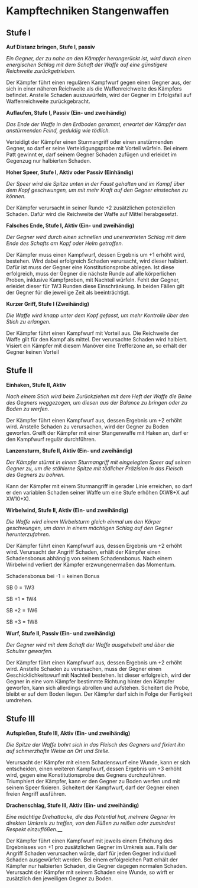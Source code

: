# Kampftechniken Stangenwaffen
## Stufe I
 
 
**Auf Distanz bringen, Stufe I, passiv**
 
_Ein Gegner, der zu nahe an den Kämpfer herangerückt ist, wird durch einen energischen Schlag mit dem Schaft der Waffe auf eine günstigere Reichweite zurückgetrieben._
 
Der Kämpfer führt einen regulären Kampfwurf gegen einen Gegner aus, der sich in einer näheren Reichweite als die Waffenreichweite des Kämpfers befindet. Anstelle Schaden auszuwürfeln, wird der Gegner im Erfolgsfall auf Waffenreichweite zurückgebracht.
 
 
**Auflaufen, Stufe I, Passiv (Ein- und zweihändig)**
 
_Das Ende der Waffe in den Erdboden gerammt, erwartet der Kämpfer den anstürmenden Feind, geduldig wie tödlich._
 
Verteidigt der Kämpfer einen Sturmangriff oder einen anstürmenden Gegner, so darf er seine Verteidigungsprobe mit Vorteil würfeln. Bei einem Patt gewinnt er, darf seinem Gegner Schaden zufügen und erleidet im Gegenzug nur halbierten Schaden.
 
 
**Hoher Speer, Stufe I, Aktiv oder Passiv (Einhändig)**
 
_Der Speer wird die Spitze unten in der Faust gehalten und im Kampf über dem Kopf geschwungen, um mit mehr Kraft auf den Gegner einstechen zu können._
 
Der Kämpfer verursacht in seiner Runde +2 zusätzlichen potenziellen Schaden. Dafür wird die Reichweite der Waffe auf Mittel herabgesetzt.
 
 
**Falsches Ende, Stufe I, Aktiv (Ein- und zweihändig)**
 
_Der Gegner wird durch einen schnellen und unerwarteten Schlag mit dem Ende des Schafts am Kopf oder Helm getroffen._
 
Der Kämpfer muss einen Kampfwurf, dessen Ergebnis um +1 erhöht wird, bestehen. Wird dabei erfolgreich Schaden verursacht, wird dieser halbiert. Dafür ist muss der Gegner eine Konstitutionsprobe ablegen. Ist diese erfolgreich, muss der Gegner die nächste Runde auf alle körperlichen Proben, inklusive Kampfproben, mit Nachteil würfeln. Fehlt der Gegner, erleidet dieser für 1W3 Runden diese Einschränkung. In beiden Fällen gilt der Gegner für die jeweilige Zeit als beeinträchtigt.
 
 
**Kurzer Griff, Stufe I (Zweihändig)**
 
_Die Waffe wird knapp unter dem Kopf gefasst, um mehr Kontrolle über den Stich zu erlangen._
 
Der Kämpfer führt einen Kampfwurf mit Vorteil aus. Die Reichweite der Waffe gilt für den Kampf als mittel. Der verursachte Schaden wird halbiert. Visiert ein Kämpfer mit diesem Manöver eine Trefferzone an, so erhält der Gegner keinen Vorteil
 
 
## Stufe II
 
 
**Einhaken, Stufe II, Aktiv**
 
_Nach einem Stich wird beim Zurückziehen mit dem Heft der Waffe die Beine des Gegners weggezogen, um diesen aus der Balance zu bringen oder zu Boden zu werfen._

Der Kämpfer führt einen Kampfwurf aus, dessen Ergebnis um +2 erhöht wird. Anstelle Schaden zu verursachen, wird der Gegner zu Boden geworfen. Greift der Kämpfer mit einer Stangenwaffe mit Haken an, darf er den Kampfwurf regulär durchführen.
 
 
**Lanzensturm, Stufe II, Aktiv (Ein- und zweihändig)**
 
_Der Kämpfer stürmt in einem Sturmangriff mit eingelegten Speer auf seinen Gegner zu, um die stählerne Spitze mit tödlicher Präzision in das Fleisch des Gegners zu bohren._
 
Kann der Kämpfer mit einem Sturmangriff in gerader Linie erreichen, so darf er den variablen Schaden seiner Waffe um eine Stufe erhöhen (XW8+X auf XW10+X).
 
 
**Wirbelwind, Stufe II, Aktiv (Ein- und zweihändig)**
 
_Die Waffe wird einem Wirbelsturm gleich einmal um den Körper geschwungen, um dann in einem mächtigen Schlag auf den Gegner herunterzufahren._
 
Der Kämpfer führt einen Kampfwurf aus, dessen Ergebnis um +2 erhöht wird. Verursacht der Angriff Schaden, erhält der Kämpfer einen Schadensbonus abhängig von seinem Schadensbonus. Nach einem Wirbelwind verliert der Kämpfer erzwungenermaßen das Momentum.
 
Schadensbonus bei -1 = keinen Bonus
 
SB 0 = 1W3
 
SB +1 = 1W4
 
SB +2 = 1W6
 
SB +3 = 1W8
 
 
**Wurf, Stufe II, Passiv (Ein- und zweihändig)**
 
_Der Gegner wird mit dem Schaft der Waffe ausgehebelt und über die Schulter geworfen._
 
Der Kämpfer führt einen Kampfwurf aus, dessen Ergebnis um +2 erhöht wird. Anstelle Schaden zu verursachen, muss der Gegner einen Geschicklichkeitswurf mit Nachteil bestehen. Ist dieser erfolgreich, wird der Gegner in eine vom Kämpfer bestimmte Richtung hinter den Kämpfer geworfen, kann sich allerdings abrollen und aufstehen. Scheitert die Probe, bleibt er auf dem Boden liegen. Der Kämpfer darf sich in Folge der Fertigkeit umdrehen.
 
 
## Stufe III
 
 
**Aufspießen, Stufe III, Aktiv (Ein- und zweihändig)**
 
_Die Spitze der Waffe bohrt sich in das Fleisch des Gegners und fixiert ihn auf schmerzhafte Weise an Ort und Stelle._
 
Verursacht der Kämpfer mit einem Schadenswurf eine Wunde, kann er sich entscheiden, einen weiteren Kampfwurf, dessen Ergebnis um +3 erhöht wird, gegen eine Konstitutionsprobe des Gegners durchzuführen. Triumphiert der Kämpfer, kann er den Gegner zu Boden werfen und mit seinem Speer fixieren. Scheitert der Kampfwurf, darf der Gegner einen freien Angriff ausführen.
 
 
**Drachenschlag, Stufe III, Aktiv (Ein- und zweihändig)**
 
_Eine mächtige Drehattacke, die das Potential hat, mehrere Gegner im direkten Umkreis zu treffen, von den Füßen zu reißen oder zumindest Respekt einzuflößen.___
 
Der Kämpfer führt einen Kampfwurf mit jeweils einem Erhöhung des Ergebnisses von +1 pro zusätzlichen Gegner im Umkreis aus. Falls der Angriff Schaden verursachen würde, darf für jeden Gegner individuell Schaden ausgewürfelt werden. Bei einem erfolgreichen Patt erhält der Kämpfer nur halbierten Schaden, die Gegner dagegen normalen Schaden. Verursacht der Kämpfer mit seinem Schaden eine Wunde, so wirft er zusätzlich den jeweiligen Gegner zu Boden.
